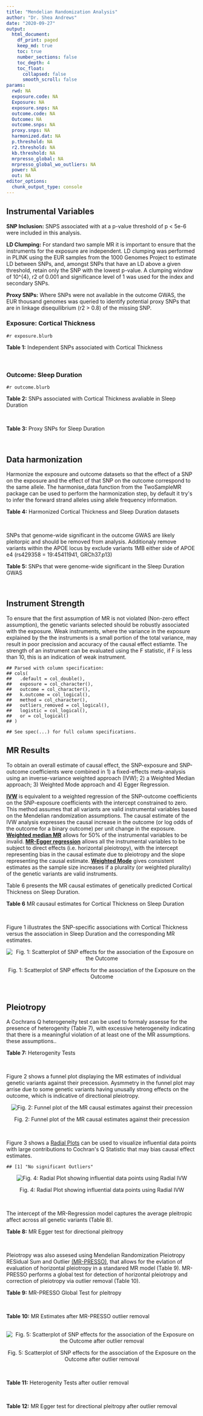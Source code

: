 ```yaml
---
title: "Mendelian Randomization Analysis"
author: "Dr. Shea Andrews"
date: "2020-09-27"
output:
  html_document:
    df_print: paged
    keep_md: true
    toc: true
    number_sections: false
    toc_depth: 4
    toc_float:
      collapsed: false
      smooth_scroll: false
params:
  rwd: NA
  exposure.code: NA
  Exposure: NA
  exposure.snps: NA
  outcome.code: NA
  Outcome: NA
  outcome.snps: NA
  proxy.snps: NA
  harmonized.dat: NA
  p.threshold: NA
  r2.threshold: NA
  kb.threshold: NA
  mrpresso_global: NA
  mrpresso_global_wo_outliers: NA
  power: NA
  out: NA
editor_options:
  chunk_output_type: console
---
```







## Instrumental Variables
**SNP Inclusion:** SNPS associated with at a p-value threshold of p < 5e-6 were included in this analysis.
<br>

**LD Clumping:** For standard two sample MR it is important to ensure that the instruments for the exposure are independent. LD clumping was performed in PLINK using the EUR samples from the 1000 Genomes Project to estimate LD between SNPs, and, amongst SNPs that have an LD above a given threshold, retain only the SNP with the lowest p-value. A clumping window of 10^{4}, r2 of 0.001 and significance level of 1 was used for the index and secondary SNPs.
<br>

**Proxy SNPs:** Where SNPs were not available in the outcome GWAS, the EUR thousand genomes was queried to identify potential proxy SNPs that are in linkage disequilibrium (r2 > 0.8) of the missing SNP.
<br>

### Exposure: Cortical Thickness
`#r exposure.blurb`
<br>

**Table 1:** Independent SNPs associated with Cortical Thickness
<div data-pagedtable="false">
  <script data-pagedtable-source type="application/json">
{"columns":[{"label":["SNP"],"name":[1],"type":["chr"],"align":["left"]},{"label":["CHROM"],"name":[2],"type":["dbl"],"align":["right"]},{"label":["POS"],"name":[3],"type":["dbl"],"align":["right"]},{"label":["REF"],"name":[4],"type":["chr"],"align":["left"]},{"label":["ALT"],"name":[5],"type":["chr"],"align":["left"]},{"label":["AF"],"name":[6],"type":["dbl"],"align":["right"]},{"label":["BETA"],"name":[7],"type":["dbl"],"align":["right"]},{"label":["SE"],"name":[8],"type":["dbl"],"align":["right"]},{"label":["Z"],"name":[9],"type":["dbl"],"align":["right"]},{"label":["P"],"name":[10],"type":["dbl"],"align":["right"]},{"label":["N"],"name":[11],"type":["dbl"],"align":["right"]},{"label":["TRAIT"],"name":[12],"type":["chr"],"align":["left"]}],"data":[{"1":"rs1180331","2":"1","3":"40012184","4":"G","5":"A","6":"0.4610","7":"0.0039","8":"0.0008","9":"4.875000","10":"5.299e-07","11":"32872","12":"Cortical_Thickness"},{"1":"rs556204","2":"1","3":"57595583","4":"G","5":"C","6":"0.1594","7":"-0.0050","8":"0.0010","9":"-5.000000","10":"1.417e-06","11":"32441","12":"Cortical_Thickness"},{"1":"rs2002058","2":"1","3":"58561329","4":"C","5":"T","6":"0.1892","7":"0.0046","8":"0.0010","9":"4.600000","10":"1.289e-06","11":"33089","12":"Cortical_Thickness"},{"1":"rs7549825","2":"1","3":"98554409","4":"A","5":"G","6":"0.3084","7":"0.0040","8":"0.0008","9":"5.000000","10":"2.503e-06","11":"32872","12":"Cortical_Thickness"},{"1":"rs7531555","2":"1","3":"196929310","4":"C","5":"T","6":"0.2386","7":"0.0047","8":"0.0009","9":"5.222222","10":"7.662e-08","11":"32639","12":"Cortical_Thickness"},{"1":"rs6738528","2":"2","3":"27149258","4":"T","5":"A","6":"0.3984","7":"0.0045","8":"0.0008","9":"5.625000","10":"7.324e-09","11":"32872","12":"Cortical_Thickness"},{"1":"rs3770776","2":"2","3":"37150793","4":"A","5":"G","6":"0.4299","7":"0.0039","8":"0.0008","9":"4.875000","10":"3.170e-07","11":"32872","12":"Cortical_Thickness"},{"1":"rs11692435","2":"2","3":"98275354","4":"G","5":"A","6":"0.0910","7":"-0.0091","8":"0.0015","9":"-6.066667","10":"3.179e-10","11":"29128","12":"Cortical_Thickness"},{"1":"rs533577","2":"3","3":"39489651","4":"C","5":"T","6":"0.4935","7":"-0.0050","8":"0.0008","9":"-6.250000","10":"8.426e-11","11":"32872","12":"Cortical_Thickness"},{"1":"rs11708974","2":"3","3":"64395184","4":"C","5":"T","6":"0.4778","7":"0.0035","8":"0.0008","9":"4.375000","10":"4.070e-06","11":"32872","12":"Cortical_Thickness"},{"1":"rs2636563","2":"3","3":"183939044","4":"G","5":"C","6":"0.2416","7":"0.0044","8":"0.0009","9":"4.888889","10":"2.299e-06","11":"31046","12":"Cortical_Thickness"},{"1":"rs10016059","2":"4","3":"2405007","4":"T","5":"C","6":"0.3379","7":"0.0038","8":"0.0008","9":"4.750000","10":"4.994e-06","11":"32441","12":"Cortical_Thickness"},{"1":"rs7657284","2":"4","3":"39688694","4":"A","5":"C","6":"0.2465","7":"0.0044","8":"0.0009","9":"4.888890","10":"2.680e-07","11":"32872","12":"Cortical_Thickness"},{"1":"rs7683042","2":"4","3":"46999235","4":"A","5":"G","6":"0.4028","7":"-0.0036","8":"0.0008","9":"-4.500000","10":"3.852e-06","11":"32872","12":"Cortical_Thickness"},{"1":"rs13107325","2":"4","3":"103188709","4":"C","5":"T","6":"0.0707","7":"-0.0076","8":"0.0015","9":"-5.066667","10":"5.054e-07","11":"32872","12":"Cortical_Thickness"},{"1":"rs35021943","2":"4","3":"121643239","4":"A","5":"C","6":"0.2422","7":"0.0051","8":"0.0009","9":"5.666670","10":"2.979e-09","11":"32872","12":"Cortical_Thickness"},{"1":"rs40565","2":"5","3":"55828636","4":"C","5":"T","6":"0.8108","7":"0.0048","8":"0.0010","9":"4.800000","10":"5.911e-07","11":"32249","12":"Cortical_Thickness"},{"1":"rs2744449","2":"6","3":"52951185","4":"G","5":"C","6":"0.9107","7":"0.0059","8":"0.0013","9":"4.538462","10":"4.452e-06","11":"33281","12":"Cortical_Thickness"},{"1":"rs194833","2":"7","3":"103761274","4":"G","5":"T","6":"0.4771","7":"-0.0035","8":"0.0008","9":"-4.375000","10":"3.614e-06","11":"32486","12":"Cortical_Thickness"},{"1":"rs6961970","2":"7","3":"113901132","4":"C","5":"A","6":"0.2334","7":"0.0041","8":"0.0009","9":"4.555556","10":"2.411e-06","11":"32872","12":"Cortical_Thickness"},{"1":"rs724265","2":"8","3":"8219182","4":"G","5":"A","6":"0.6272","7":"0.0041","8":"0.0008","9":"5.125000","10":"1.012e-07","11":"32872","12":"Cortical_Thickness"},{"1":"rs3200031","2":"8","3":"26227484","4":"C","5":"T","6":"0.0773","7":"0.0071","8":"0.0014","9":"5.071429","10":"5.526e-07","11":"32872","12":"Cortical_Thickness"},{"1":"rs7824177","2":"8","3":"110585288","4":"A","5":"G","6":"0.1616","7":"-0.0059","8":"0.0010","9":"-5.900000","10":"8.922e-09","11":"32872","12":"Cortical_Thickness"},{"1":"rs12543282","2":"8","3":"144627241","4":"C","5":"T","6":"0.2395","7":"0.0043","8":"0.0009","9":"4.777778","10":"4.087e-06","11":"32764","12":"Cortical_Thickness"},{"1":"rs35025323","2":"10","3":"97089991","4":"T","5":"C","6":"0.1210","7":"-0.0054","8":"0.0011","9":"-4.909090","10":"1.762e-06","11":"32872","12":"Cortical_Thickness"},{"1":"rs4296031","2":"11","3":"42540012","4":"G","5":"A","6":"0.8037","7":"-0.0044","8":"0.0010","9":"-4.400000","10":"3.779e-06","11":"32486","12":"Cortical_Thickness"},{"1":"rs7957460","2":"12","3":"32945835","4":"G","5":"A","6":"0.6732","7":"-0.0037","8":"0.0008","9":"-4.625000","10":"2.960e-06","11":"32512","12":"Cortical_Thickness"},{"1":"rs12815451","2":"12","3":"51738706","4":"T","5":"C","6":"0.1519","7":"0.0070","8":"0.0015","9":"4.666670","10":"3.201e-06","11":"20004","12":"Cortical_Thickness"},{"1":"rs1558801","2":"12","3":"109036359","4":"A","5":"C","6":"0.3852","7":"-0.0041","8":"0.0009","9":"-4.555560","10":"2.204e-06","11":"30860","12":"Cortical_Thickness"},{"1":"rs4772440","2":"13","3":"102712476","4":"C","5":"T","6":"0.4224","7":"-0.0036","8":"0.0008","9":"-4.500000","10":"3.102e-06","11":"32872","12":"Cortical_Thickness"},{"1":"rs1742401","2":"16","3":"1971601","4":"G","5":"A","6":"0.3809","7":"-0.0038","8":"0.0008","9":"-4.750000","10":"7.050e-07","11":"32764","12":"Cortical_Thickness"},{"1":"rs734957","2":"17","3":"2612584","4":"G","5":"A","6":"0.2235","7":"0.0066","8":"0.0012","9":"5.500000","10":"6.126e-08","11":"22106","12":"Cortical_Thickness"},{"1":"rs11656696","2":"17","3":"10033679","4":"C","5":"A","6":"0.4288","7":"0.0040","8":"0.0008","9":"5.000000","10":"2.117e-07","11":"32512","12":"Cortical_Thickness"},{"1":"rs7215205","2":"17","3":"29818258","4":"T","5":"C","6":"0.6326","7":"-0.0036","8":"0.0008","9":"-4.500000","10":"3.115e-06","11":"32680","12":"Cortical_Thickness"},{"1":"rs2316766","2":"17","3":"43919068","4":"G","5":"T","6":"0.2098","7":"0.0069","8":"0.0011","9":"6.272727","10":"2.903e-10","11":"26063","12":"Cortical_Thickness"},{"1":"rs117826338","2":"19","3":"5904353","4":"C","5":"T","6":"0.1353","7":"0.0062","8":"0.0012","9":"5.166667","10":"9.902e-08","11":"30012","12":"Cortical_Thickness"},{"1":"rs3816046","2":"19","3":"46118127","4":"C","5":"T","6":"0.3206","7":"-0.0041","8":"0.0008","9":"-5.125000","10":"8.464e-07","11":"30344","12":"Cortical_Thickness"},{"1":"rs5994871","2":"22","3":"22091244","4":"C","5":"T","6":"0.7171","7":"0.0042","8":"0.0009","9":"4.666667","10":"8.821e-07","11":"32872","12":"Cortical_Thickness"},{"1":"rs5756894","2":"22","3":"38450136","4":"C","5":"A","6":"0.6043","7":"0.0035","8":"0.0008","9":"4.375000","10":"4.741e-06","11":"32872","12":"Cortical_Thickness"}],"options":{"columns":{"min":{},"max":[10]},"rows":{"min":[10],"max":[10]},"pages":{}}}
  </script>
</div>
<br>

### Outcome: Sleep Duration
`#r outcome.blurb`
<br>

**Table 2:** SNPs associated with Cortical Thickness avaliable in Sleep Duration
<div data-pagedtable="false">
  <script data-pagedtable-source type="application/json">
{"columns":[{"label":["SNP"],"name":[1],"type":["chr"],"align":["left"]},{"label":["CHROM"],"name":[2],"type":["dbl"],"align":["right"]},{"label":["POS"],"name":[3],"type":["dbl"],"align":["right"]},{"label":["REF"],"name":[4],"type":["chr"],"align":["left"]},{"label":["ALT"],"name":[5],"type":["chr"],"align":["left"]},{"label":["AF"],"name":[6],"type":["dbl"],"align":["right"]},{"label":["BETA"],"name":[7],"type":["dbl"],"align":["right"]},{"label":["SE"],"name":[8],"type":["dbl"],"align":["right"]},{"label":["Z"],"name":[9],"type":["dbl"],"align":["right"]},{"label":["P"],"name":[10],"type":["dbl"],"align":["right"]},{"label":["N"],"name":[11],"type":["dbl"],"align":["right"]},{"label":["TRAIT"],"name":[12],"type":["chr"],"align":["left"]}],"data":[{"1":"rs1180331","2":"1","3":"40012184","4":"G","5":"A","6":"0.457785","7":"1.91483e-03","8":"0.00227213","9":"0.84274700","10":"3.8e-01","11":"446118","12":"Sleep_Duration"},{"1":"rs556204","2":"1","3":"57595583","4":"G","5":"C","6":"0.158730","7":"-2.86711e-03","8":"0.00310576","9":"-0.92315900","10":"3.3e-01","11":"446118","12":"Sleep_Duration"},{"1":"rs2002058","2":"1","3":"58561329","4":"C","5":"T","6":"0.194223","7":"1.18549e-03","8":"0.00287887","9":"0.41179000","10":"6.6e-01","11":"446118","12":"Sleep_Duration"},{"1":"rs7549825","2":"1","3":"98554409","4":"A","5":"G","6":"0.303760","7":"1.41322e-02","8":"0.00246906","9":"5.72372000","10":"9.7e-09","11":"446118","12":"Sleep_Duration"},{"1":"rs7531555","2":"1","3":"196929310","4":"C","5":"T","6":"0.229045","7":"-3.43386e-03","8":"0.00268966","9":"-1.27669000","10":"2.1e-01","11":"446118","12":"Sleep_Duration"},{"1":"rs6738528","2":"2","3":"27149258","4":"T","5":"A","6":"0.388436","7":"-5.50450e-03","8":"0.00231868","9":"-2.37398000","10":"1.6e-02","11":"446118","12":"Sleep_Duration"},{"1":"rs3770776","2":"2","3":"37150793","4":"A","5":"G","6":"0.419664","7":"-7.63614e-03","8":"0.00229503","9":"-3.32725000","10":"7.8e-04","11":"446118","12":"Sleep_Duration"},{"1":"rs11692435","2":"2","3":"98275354","4":"G","5":"A","6":"0.083673","7":"6.67232e-03","8":"0.00425666","9":"1.56750000","10":"1.3e-01","11":"446118","12":"Sleep_Duration"},{"1":"rs533577","2":"3","3":"39489651","4":"C","5":"T","6":"0.494251","7":"-3.92627e-03","8":"0.00226583","9":"-1.73282000","10":"8.2e-02","11":"446118","12":"Sleep_Duration"},{"1":"rs11708974","2":"3","3":"64395184","4":"C","5":"T","6":"0.490297","7":"-3.14111e-03","8":"0.00225902","9":"-1.39047000","10":"1.7e-01","11":"446118","12":"Sleep_Duration"},{"1":"rs2636563","2":"3","3":"183939044","4":"G","5":"C","6":"0.238681","7":"5.55722e-03","8":"0.00265658","9":"2.09187000","10":"3.5e-02","11":"446118","12":"Sleep_Duration"},{"1":"rs10016059","2":"4","3":"2405007","4":"T","5":"C","6":"0.342497","7":"1.13943e-03","8":"0.00238042","9":"0.47866800","10":"6.2e-01","11":"446118","12":"Sleep_Duration"},{"1":"rs7657284","2":"4","3":"39688694","4":"A","5":"C","6":"0.250001","7":"-6.04221e-03","8":"0.00261654","9":"-2.30924000","10":"2.0e-02","11":"446118","12":"Sleep_Duration"},{"1":"rs7683042","2":"4","3":"46999235","4":"A","5":"G","6":"0.404715","7":"-5.03060e-03","8":"0.00231130","9":"-2.17652000","10":"2.6e-02","11":"446118","12":"Sleep_Duration"},{"1":"rs13107325","2":"4","3":"103188709","4":"C","5":"T","6":"0.074441","7":"-3.03711e-02","8":"0.00431595","9":"-7.03694000","10":"2.0e-12","11":"446118","12":"Sleep_Duration"},{"1":"rs35021943","2":"4","3":"121643239","4":"A","5":"C","6":"0.248565","7":"-4.19391e-04","8":"0.00263233","9":"-0.15932300","10":"8.6e-01","11":"446118","12":"Sleep_Duration"},{"1":"rs40565","2":"5","3":"55828636","4":"C","5":"T","6":"0.821432","7":"-1.24549e-03","8":"0.00295102","9":"-0.42205400","10":"6.6e-01","11":"446118","12":"Sleep_Duration"},{"1":"rs2744449","2":"6","3":"52951185","4":"G","5":"C","6":"0.903017","7":"-4.64902e-04","8":"0.00383515","9":"-0.12122100","10":"9.1e-01","11":"446118","12":"Sleep_Duration"},{"1":"rs6961970","2":"7","3":"113901132","4":"C","5":"A","6":"0.247055","7":"-1.59731e-02","8":"0.00263450","9":"-6.06305000","10":"1.3e-09","11":"446118","12":"Sleep_Duration"},{"1":"rs724265","2":"8","3":"8219182","4":"G","5":"A","6":"0.626218","7":"3.80152e-03","8":"0.00235216","9":"1.61618000","10":"1.1e-01","11":"446118","12":"Sleep_Duration"},{"1":"rs3200031","2":"8","3":"26227484","4":"C","5":"T","6":"0.078449","7":"6.44198e-03","8":"0.00423644","9":"1.52061000","10":"1.2e-01","11":"446118","12":"Sleep_Duration"},{"1":"rs7824177","2":"8","3":"110585288","4":"A","5":"G","6":"0.160527","7":"5.76088e-04","8":"0.00308864","9":"0.18651800","10":"8.0e-01","11":"446118","12":"Sleep_Duration"},{"1":"rs12543282","2":"8","3":"144627241","4":"C","5":"T","6":"0.235345","7":"1.72755e-03","8":"0.00267494","9":"0.64582800","10":"5.5e-01","11":"446118","12":"Sleep_Duration"},{"1":"rs35025323","2":"10","3":"97089991","4":"T","5":"C","6":"0.116094","7":"-9.47675e-03","8":"0.00354062","9":"-2.67658000","10":"5.7e-03","11":"446118","12":"Sleep_Duration"},{"1":"rs7957460","2":"12","3":"32945835","4":"G","5":"A","6":"0.679647","7":"2.82896e-03","8":"0.00242441","9":"1.16687000","10":"2.5e-01","11":"446118","12":"Sleep_Duration"},{"1":"rs1558801","2":"12","3":"109036359","4":"A","5":"C","6":"0.390910","7":"6.01028e-03","8":"0.00233474","9":"2.57428000","10":"9.7e-03","11":"446118","12":"Sleep_Duration"},{"1":"rs4772440","2":"13","3":"102712476","4":"C","5":"T","6":"0.415253","7":"-5.50307e-03","8":"0.00231972","9":"-2.37230000","10":"1.7e-02","11":"446118","12":"Sleep_Duration"},{"1":"rs1742401","2":"16","3":"1971601","4":"G","5":"A","6":"0.380279","7":"2.46249e-03","8":"0.00232924","9":"1.05721000","10":"2.6e-01","11":"446118","12":"Sleep_Duration"},{"1":"rs734957","2":"17","3":"2612584","4":"G","5":"A","6":"0.219872","7":"-6.21875e-03","8":"0.00284412","9":"-2.18653000","10":"2.9e-02","11":"446118","12":"Sleep_Duration"},{"1":"rs11656696","2":"17","3":"10033679","4":"C","5":"A","6":"0.431326","7":"-2.38879e-03","8":"0.00231303","9":"-1.03275000","10":"3.1e-01","11":"446118","12":"Sleep_Duration"},{"1":"rs7215205","2":"17","3":"29818258","4":"T","5":"C","6":"0.632070","7":"4.63508e-06","8":"0.00235981","9":"0.00196418","10":"1.0e+00","11":"446118","12":"Sleep_Duration"},{"1":"rs117826338","2":"19","3":"5904353","4":"C","5":"T","6":"0.136304","7":"-2.75070e-03","8":"0.00330169","9":"-0.83311900","10":"3.8e-01","11":"446118","12":"Sleep_Duration"},{"1":"rs3816046","2":"19","3":"46118127","4":"C","5":"T","6":"0.328011","7":"3.98743e-03","8":"0.00241117","9":"1.65373000","10":"1.0e-01","11":"446118","12":"Sleep_Duration"},{"1":"rs5994871","2":"22","3":"22091244","4":"C","5":"T","6":"0.718794","7":"-3.94112e-04","8":"0.00254598","9":"-0.15479800","10":"8.4e-01","11":"446118","12":"Sleep_Duration"},{"1":"rs5756894","2":"22","3":"38450136","4":"C","5":"A","6":"0.605037","7":"-3.33260e-03","8":"0.00231877","9":"-1.43723000","10":"1.6e-01","11":"446118","12":"Sleep_Duration"},{"1":"rs194833","2":"NA","3":"NA","4":"NA","5":"NA","6":"NA","7":"NA","8":"NA","9":"NA","10":"NA","11":"NA","12":"NA"},{"1":"rs4296031","2":"NA","3":"NA","4":"NA","5":"NA","6":"NA","7":"NA","8":"NA","9":"NA","10":"NA","11":"NA","12":"NA"},{"1":"rs12815451","2":"NA","3":"NA","4":"NA","5":"NA","6":"NA","7":"NA","8":"NA","9":"NA","10":"NA","11":"NA","12":"NA"},{"1":"rs2316766","2":"NA","3":"NA","4":"NA","5":"NA","6":"NA","7":"NA","8":"NA","9":"NA","10":"NA","11":"NA","12":"NA"}],"options":{"columns":{"min":{},"max":[10]},"rows":{"min":[10],"max":[10]},"pages":{}}}
  </script>
</div>
<br>

**Table 3:** Proxy SNPs for Sleep Duration
<div data-pagedtable="false">
  <script data-pagedtable-source type="application/json">
{"columns":[{"label":["target_snp"],"name":[1],"type":["chr"],"align":["left"]},{"label":["proxy_snp"],"name":[2],"type":["chr"],"align":["left"]},{"label":["ld.r2"],"name":[3],"type":["dbl"],"align":["right"]},{"label":["Dprime"],"name":[4],"type":["dbl"],"align":["right"]},{"label":["PHASE"],"name":[5],"type":["chr"],"align":["left"]},{"label":["X12"],"name":[6],"type":["lgl"],"align":["right"]},{"label":["CHROM"],"name":[7],"type":["dbl"],"align":["right"]},{"label":["POS"],"name":[8],"type":["dbl"],"align":["right"]},{"label":["REF.proxy"],"name":[9],"type":["chr"],"align":["left"]},{"label":["ALT.proxy"],"name":[10],"type":["chr"],"align":["left"]},{"label":["AF"],"name":[11],"type":["dbl"],"align":["right"]},{"label":["BETA"],"name":[12],"type":["dbl"],"align":["right"]},{"label":["SE"],"name":[13],"type":["dbl"],"align":["right"]},{"label":["Z"],"name":[14],"type":["dbl"],"align":["right"]},{"label":["P"],"name":[15],"type":["dbl"],"align":["right"]},{"label":["N"],"name":[16],"type":["dbl"],"align":["right"]},{"label":["TRAIT"],"name":[17],"type":["chr"],"align":["left"]},{"label":["ref"],"name":[18],"type":["chr"],"align":["left"]},{"label":["ref.proxy"],"name":[19],"type":["chr"],"align":["left"]},{"label":["alt"],"name":[20],"type":["chr"],"align":["left"]},{"label":["alt.proxy"],"name":[21],"type":["chr"],"align":["left"]},{"label":["ALT"],"name":[22],"type":["chr"],"align":["left"]},{"label":["REF"],"name":[23],"type":["chr"],"align":["left"]},{"label":["proxy.outcome"],"name":[24],"type":["lgl"],"align":["right"]}],"data":[{"1":"rs194833","2":"rs194834","3":"0.996031","4":"1","5":"GG/TA","6":"NA","7":"7","8":"103762313","9":"G","10":"A","11":"0.462783","12":"0.00391224","13":"0.00226968","14":"1.72370","15":"7.6e-02","16":"446118","17":"Sleep_Duration","18":"G","19":"G","20":"T","21":"A","22":"T","23":"G","24":"TRUE"},{"1":"rs4296031","2":"rs1809327","3":"1.000000","4":"1","5":"GG/AA","6":"NA","7":"11","8":"42536345","9":"G","10":"A","11":"0.820442","12":"0.00469781","13":"0.00295067","14":"1.59212","15":"1.1e-01","16":"446118","17":"Sleep_Duration","18":"G","19":"G","20":"A","21":"A","22":"A","23":"G","24":"TRUE"},{"1":"rs12815451","2":"rs7315646","3":"0.863025","4":"1","5":"CA/TT","6":"NA","7":"12","8":"51741617","9":"T","10":"A","11":"0.135835","12":"0.00608505","13":"0.00343268","14":"1.77268","15":"8.4e-02","16":"446118","17":"Sleep_Duration","18":"C","19":"A","20":"T","21":"T","22":"C","23":"T","24":"TRUE"},{"1":"rs2316766","2":"rs2106785","3":"0.994535","4":"1","5":"TT/GC","6":"NA","7":"17","8":"43919105","9":"C","10":"T","11":"0.221768","12":"-0.01633000","13":"0.00273530","14":"-5.97009","15":"2.1e-09","16":"446118","17":"Sleep_Duration","18":"T","19":"T","20":"G","21":"C","22":"T","23":"G","24":"TRUE"}],"options":{"columns":{"min":{},"max":[10]},"rows":{"min":[10],"max":[10]},"pages":{}}}
  </script>
</div>
<br>

## Data harmonization
Harmonize the exposure and outcome datasets so that the effect of a SNP on the exposure and the effect of that SNP on the outcome correspond to the same allele. The harmonise_data function from the TwoSampleMR package can be used to perform the harmonization step, by default it try's to infer the forward strand alleles using allele frequency information.
<br>

**Table 4:** Harmonized Cortical Thickness and Sleep Duration datasets
<div data-pagedtable="false">
  <script data-pagedtable-source type="application/json">
{"columns":[{"label":["SNP"],"name":[1],"type":["chr"],"align":["left"]},{"label":["effect_allele.exposure"],"name":[2],"type":["chr"],"align":["left"]},{"label":["other_allele.exposure"],"name":[3],"type":["chr"],"align":["left"]},{"label":["effect_allele.outcome"],"name":[4],"type":["chr"],"align":["left"]},{"label":["other_allele.outcome"],"name":[5],"type":["chr"],"align":["left"]},{"label":["beta.exposure"],"name":[6],"type":["dbl"],"align":["right"]},{"label":["beta.outcome"],"name":[7],"type":["dbl"],"align":["right"]},{"label":["eaf.exposure"],"name":[8],"type":["dbl"],"align":["right"]},{"label":["eaf.outcome"],"name":[9],"type":["dbl"],"align":["right"]},{"label":["remove"],"name":[10],"type":["lgl"],"align":["right"]},{"label":["palindromic"],"name":[11],"type":["lgl"],"align":["right"]},{"label":["ambiguous"],"name":[12],"type":["lgl"],"align":["right"]},{"label":["id.outcome"],"name":[13],"type":["chr"],"align":["left"]},{"label":["chr.outcome"],"name":[14],"type":["dbl"],"align":["right"]},{"label":["pos.outcome"],"name":[15],"type":["dbl"],"align":["right"]},{"label":["se.outcome"],"name":[16],"type":["dbl"],"align":["right"]},{"label":["z.outcome"],"name":[17],"type":["dbl"],"align":["right"]},{"label":["pval.outcome"],"name":[18],"type":["dbl"],"align":["right"]},{"label":["samplesize.outcome"],"name":[19],"type":["dbl"],"align":["right"]},{"label":["outcome"],"name":[20],"type":["chr"],"align":["left"]},{"label":["mr_keep.outcome"],"name":[21],"type":["lgl"],"align":["right"]},{"label":["pval_origin.outcome"],"name":[22],"type":["chr"],"align":["left"]},{"label":["chr.exposure"],"name":[23],"type":["dbl"],"align":["right"]},{"label":["pos.exposure"],"name":[24],"type":["dbl"],"align":["right"]},{"label":["se.exposure"],"name":[25],"type":["dbl"],"align":["right"]},{"label":["z.exposure"],"name":[26],"type":["dbl"],"align":["right"]},{"label":["pval.exposure"],"name":[27],"type":["dbl"],"align":["right"]},{"label":["samplesize.exposure"],"name":[28],"type":["dbl"],"align":["right"]},{"label":["exposure"],"name":[29],"type":["chr"],"align":["left"]},{"label":["mr_keep.exposure"],"name":[30],"type":["lgl"],"align":["right"]},{"label":["pval_origin.exposure"],"name":[31],"type":["chr"],"align":["left"]},{"label":["id.exposure"],"name":[32],"type":["chr"],"align":["left"]},{"label":["action"],"name":[33],"type":["dbl"],"align":["right"]},{"label":["mr_keep"],"name":[34],"type":["lgl"],"align":["right"]},{"label":["pt"],"name":[35],"type":["dbl"],"align":["right"]},{"label":["pleitropy_keep"],"name":[36],"type":["lgl"],"align":["right"]},{"label":["mrpresso_RSSobs"],"name":[37],"type":["dbl"],"align":["right"]},{"label":["mrpresso_pval"],"name":[38],"type":["dbl"],"align":["right"]},{"label":["mrpresso_keep"],"name":[39],"type":["lgl"],"align":["right"]}],"data":[{"1":"rs10016059","2":"C","3":"T","4":"C","5":"T","6":"0.0038","7":"1.13943e-03","8":"0.3379","9":"0.342497","10":"FALSE","11":"FALSE","12":"FALSE","13":"11aPvv","14":"4","15":"2405007","16":"0.00238042","17":"0.47866800","18":"6.2e-01","19":"446118","20":"Dashti2019slepdur","21":"TRUE","22":"reported","23":"4","24":"2405007","25":"0.0008","26":"4.750000","27":"4.994e-06","28":"32441","29":"Grasby2020thickness","30":"TRUE","31":"reported","32":"RLmBYt","33":"2","34":"TRUE","35":"5e-06","36":"TRUE","37":"3.284176e-06","38":"1.0000","39":"TRUE"},{"1":"rs11656696","2":"A","3":"C","4":"A","5":"C","6":"0.0040","7":"-2.38879e-03","8":"0.4288","9":"0.431326","10":"FALSE","11":"FALSE","12":"FALSE","13":"11aPvv","14":"17","15":"10033679","16":"0.00231303","17":"-1.03275000","18":"3.1e-01","19":"446118","20":"Dashti2019slepdur","21":"TRUE","22":"reported","23":"17","24":"10033679","25":"0.0008","26":"5.000000","27":"2.117e-07","28":"32512","29":"Grasby2020thickness","30":"TRUE","31":"reported","32":"RLmBYt","33":"2","34":"TRUE","35":"5e-06","36":"TRUE","37":"3.160469e-06","38":"1.0000","39":"TRUE"},{"1":"rs11692435","2":"A","3":"G","4":"A","5":"G","6":"-0.0091","7":"6.67232e-03","8":"0.0910","9":"0.083673","10":"FALSE","11":"FALSE","12":"FALSE","13":"11aPvv","14":"2","15":"98275354","16":"0.00425666","17":"1.56750000","18":"1.3e-01","19":"446118","20":"Dashti2019slepdur","21":"TRUE","22":"reported","23":"2","24":"98275354","25":"0.0015","26":"-6.066667","27":"3.179e-10","28":"29128","29":"Grasby2020thickness","30":"TRUE","31":"reported","32":"RLmBYt","33":"2","34":"TRUE","35":"5e-06","36":"TRUE","37":"2.918737e-05","38":"1.0000","39":"TRUE"},{"1":"rs11708974","2":"T","3":"C","4":"T","5":"C","6":"0.0035","7":"-3.14111e-03","8":"0.4778","9":"0.490297","10":"FALSE","11":"FALSE","12":"FALSE","13":"11aPvv","14":"3","15":"64395184","16":"0.00225902","17":"-1.39047000","18":"1.7e-01","19":"446118","20":"Dashti2019slepdur","21":"TRUE","22":"reported","23":"3","24":"64395184","25":"0.0008","26":"4.375000","27":"4.070e-06","28":"32872","29":"Grasby2020thickness","30":"TRUE","31":"reported","32":"RLmBYt","33":"2","34":"TRUE","35":"5e-06","36":"TRUE","37":"6.875679e-06","38":"1.0000","39":"TRUE"},{"1":"rs117826338","2":"T","3":"C","4":"T","5":"C","6":"0.0062","7":"-2.75070e-03","8":"0.1353","9":"0.136304","10":"FALSE","11":"FALSE","12":"FALSE","13":"11aPvv","14":"19","15":"5904353","16":"0.00330169","17":"-0.83311900","18":"3.8e-01","19":"446118","20":"Dashti2019slepdur","21":"TRUE","22":"reported","23":"19","24":"5904353","25":"0.0012","26":"5.166667","27":"9.902e-08","28":"30012","29":"Grasby2020thickness","30":"TRUE","31":"reported","32":"RLmBYt","33":"2","34":"TRUE","35":"5e-06","36":"TRUE","37":"3.186349e-06","38":"1.0000","39":"TRUE"},{"1":"rs1180331","2":"A","3":"G","4":"A","5":"G","6":"0.0039","7":"1.91483e-03","8":"0.4610","9":"0.457785","10":"FALSE","11":"FALSE","12":"FALSE","13":"11aPvv","14":"1","15":"40012184","16":"0.00227213","17":"0.84274700","18":"3.8e-01","19":"446118","20":"Dashti2019slepdur","21":"TRUE","22":"reported","23":"1","24":"40012184","25":"0.0008","26":"4.875000","27":"5.299e-07","28":"32872","29":"Grasby2020thickness","30":"TRUE","31":"reported","32":"RLmBYt","33":"2","34":"TRUE","35":"5e-06","36":"TRUE","37":"6.938927e-06","38":"1.0000","39":"TRUE"},{"1":"rs12543282","2":"T","3":"C","4":"T","5":"C","6":"0.0043","7":"1.72755e-03","8":"0.2395","9":"0.235345","10":"FALSE","11":"FALSE","12":"FALSE","13":"11aPvv","14":"8","15":"144627241","16":"0.00267494","17":"0.64582800","18":"5.5e-01","19":"446118","20":"Dashti2019slepdur","21":"TRUE","22":"reported","23":"8","24":"144627241","25":"0.0009","26":"4.777778","27":"4.087e-06","28":"32764","29":"Grasby2020thickness","30":"TRUE","31":"reported","32":"RLmBYt","33":"2","34":"TRUE","35":"5e-06","36":"TRUE","37":"6.253401e-06","38":"1.0000","39":"TRUE"},{"1":"rs12815451","2":"C","3":"T","4":"C","5":"T","6":"0.0070","7":"6.08505e-03","8":"0.1519","9":"0.135835","10":"FALSE","11":"FALSE","12":"FALSE","13":"11aPvv","14":"12","15":"51741617","16":"0.00343268","17":"1.77268000","18":"8.4e-02","19":"446118","20":"Dashti2019slepdur","21":"TRUE","22":"reported","23":"12","24":"51738706","25":"0.0015","26":"4.666670","27":"3.201e-06","28":"20004","29":"Grasby2020thickness","30":"TRUE","31":"reported","32":"RLmBYt","33":"2","34":"TRUE","35":"5e-06","36":"TRUE","37":"5.689232e-05","38":"1.0000","39":"TRUE"},{"1":"rs13107325","2":"T","3":"C","4":"T","5":"C","6":"-0.0076","7":"-3.03711e-02","8":"0.0707","9":"0.074441","10":"FALSE","11":"FALSE","12":"FALSE","13":"11aPvv","14":"4","15":"103188709","16":"0.00431595","17":"-7.03694000","18":"2.0e-12","19":"446118","20":"Dashti2019slepdur","21":"TRUE","22":"reported","23":"4","24":"103188709","25":"0.0015","26":"-5.066667","27":"5.054e-07","28":"32872","29":"Grasby2020thickness","30":"TRUE","31":"reported","32":"RLmBYt","33":"2","34":"TRUE","35":"5e-06","36":"FALSE","37":"NA","38":"NA","39":"NA"},{"1":"rs1558801","2":"C","3":"A","4":"C","5":"A","6":"-0.0041","7":"6.01028e-03","8":"0.3852","9":"0.390910","10":"FALSE","11":"FALSE","12":"FALSE","13":"11aPvv","14":"12","15":"109036359","16":"0.00233474","17":"2.57428000","18":"9.7e-03","19":"446118","20":"Dashti2019slepdur","21":"TRUE","22":"reported","23":"12","24":"109036359","25":"0.0009","26":"-4.555560","27":"2.204e-06","28":"30860","29":"Grasby2020thickness","30":"TRUE","31":"reported","32":"RLmBYt","33":"2","34":"TRUE","35":"5e-06","36":"TRUE","37":"3.018104e-05","38":"0.6335","39":"TRUE"},{"1":"rs1742401","2":"A","3":"G","4":"A","5":"G","6":"-0.0038","7":"2.46249e-03","8":"0.3809","9":"0.380279","10":"FALSE","11":"FALSE","12":"FALSE","13":"11aPvv","14":"16","15":"1971601","16":"0.00232924","17":"1.05721000","18":"2.6e-01","19":"446118","20":"Dashti2019slepdur","21":"TRUE","22":"reported","23":"16","24":"1971601","25":"0.0008","26":"-4.750000","27":"7.050e-07","28":"32764","29":"Grasby2020thickness","30":"TRUE","31":"reported","32":"RLmBYt","33":"2","34":"TRUE","35":"5e-06","36":"TRUE","37":"3.540471e-06","38":"1.0000","39":"TRUE"},{"1":"rs194833","2":"T","3":"G","4":"T","5":"G","6":"-0.0035","7":"3.91224e-03","8":"0.4771","9":"0.462783","10":"FALSE","11":"FALSE","12":"FALSE","13":"11aPvv","14":"7","15":"103762313","16":"0.00226968","17":"1.72370000","18":"7.6e-02","19":"446118","20":"Dashti2019slepdur","21":"TRUE","22":"reported","23":"7","24":"103761274","25":"0.0008","26":"-4.375000","27":"3.614e-06","28":"32486","29":"Grasby2020thickness","30":"TRUE","31":"reported","32":"RLmBYt","33":"2","34":"TRUE","35":"5e-06","36":"TRUE","37":"1.163235e-05","38":"1.0000","39":"TRUE"},{"1":"rs2002058","2":"T","3":"C","4":"T","5":"C","6":"0.0046","7":"1.18549e-03","8":"0.1892","9":"0.194223","10":"FALSE","11":"FALSE","12":"FALSE","13":"11aPvv","14":"1","15":"58561329","16":"0.00287887","17":"0.41179000","18":"6.6e-01","19":"446118","20":"Dashti2019slepdur","21":"TRUE","22":"reported","23":"1","24":"58561329","25":"0.0010","26":"4.600000","27":"1.289e-06","28":"33089","29":"Grasby2020thickness","30":"TRUE","31":"reported","32":"RLmBYt","33":"2","34":"TRUE","35":"5e-06","36":"TRUE","37":"3.980785e-06","38":"1.0000","39":"TRUE"},{"1":"rs2316766","2":"T","3":"G","4":"T","5":"G","6":"0.0069","7":"-1.63300e-02","8":"0.2098","9":"0.221768","10":"FALSE","11":"FALSE","12":"FALSE","13":"11aPvv","14":"17","15":"43919105","16":"0.00273530","17":"-5.97009000","18":"2.1e-09","19":"446118","20":"Dashti2019slepdur","21":"TRUE","22":"reported","23":"17","24":"43919068","25":"0.0011","26":"6.272727","27":"2.903e-10","28":"26063","29":"Grasby2020thickness","30":"TRUE","31":"reported","32":"RLmBYt","33":"2","34":"TRUE","35":"5e-06","36":"FALSE","37":"NA","38":"NA","39":"NA"},{"1":"rs2636563","2":"C","3":"G","4":"C","5":"G","6":"0.0044","7":"5.55722e-03","8":"0.2416","9":"0.238681","10":"FALSE","11":"TRUE","12":"FALSE","13":"11aPvv","14":"3","15":"183939044","16":"0.00265658","17":"2.09187000","18":"3.5e-02","19":"446118","20":"Dashti2019slepdur","21":"TRUE","22":"reported","23":"3","24":"183939044","25":"0.0009","26":"4.888889","27":"2.299e-06","28":"31046","29":"Grasby2020thickness","30":"TRUE","31":"reported","32":"RLmBYt","33":"2","34":"TRUE","35":"5e-06","36":"TRUE","37":"4.165749e-05","38":"0.5950","39":"TRUE"},{"1":"rs2744449","2":"C","3":"G","4":"C","5":"G","6":"0.0059","7":"-4.64902e-04","8":"0.9107","9":"0.903017","10":"FALSE","11":"TRUE","12":"FALSE","13":"11aPvv","14":"6","15":"52951185","16":"0.00383515","17":"-0.12122100","18":"9.1e-01","19":"446118","20":"Dashti2019slepdur","21":"TRUE","22":"reported","23":"6","24":"52951185","25":"0.0013","26":"4.538462","27":"4.452e-06","28":"33281","29":"Grasby2020thickness","30":"TRUE","31":"reported","32":"RLmBYt","33":"2","34":"TRUE","35":"5e-06","36":"TRUE","37":"2.735891e-07","38":"1.0000","39":"TRUE"},{"1":"rs3200031","2":"T","3":"C","4":"T","5":"C","6":"0.0071","7":"6.44198e-03","8":"0.0773","9":"0.078449","10":"FALSE","11":"FALSE","12":"FALSE","13":"11aPvv","14":"8","15":"26227484","16":"0.00423644","17":"1.52061000","18":"1.2e-01","19":"446118","20":"Dashti2019slepdur","21":"TRUE","22":"reported","23":"8","24":"26227484","25":"0.0014","26":"5.071429","27":"5.526e-07","28":"32872","29":"Grasby2020thickness","30":"TRUE","31":"reported","32":"RLmBYt","33":"2","34":"TRUE","35":"5e-06","36":"TRUE","37":"6.125529e-05","38":"1.0000","39":"TRUE"},{"1":"rs35021943","2":"C","3":"A","4":"C","5":"A","6":"0.0051","7":"-4.19391e-04","8":"0.2422","9":"0.248565","10":"FALSE","11":"FALSE","12":"FALSE","13":"11aPvv","14":"4","15":"121643239","16":"0.00263233","17":"-0.15932300","18":"8.6e-01","19":"446118","20":"Dashti2019slepdur","21":"TRUE","22":"reported","23":"4","24":"121643239","25":"0.0009","26":"5.666670","27":"2.979e-09","28":"32872","29":"Grasby2020thickness","30":"TRUE","31":"reported","32":"RLmBYt","33":"2","34":"TRUE","35":"5e-06","36":"TRUE","37":"1.937473e-07","38":"1.0000","39":"TRUE"},{"1":"rs35025323","2":"C","3":"T","4":"C","5":"T","6":"-0.0054","7":"-9.47675e-03","8":"0.1210","9":"0.116094","10":"FALSE","11":"FALSE","12":"FALSE","13":"11aPvv","14":"10","15":"97089991","16":"0.00354062","17":"-2.67658000","18":"5.7e-03","19":"446118","20":"Dashti2019slepdur","21":"TRUE","22":"reported","23":"10","24":"97089991","25":"0.0011","26":"-4.909090","27":"1.762e-06","28":"32872","29":"Grasby2020thickness","30":"TRUE","31":"reported","32":"RLmBYt","33":"2","34":"TRUE","35":"5e-06","36":"TRUE","37":"1.124818e-04","38":"0.0875","39":"TRUE"},{"1":"rs3770776","2":"G","3":"A","4":"G","5":"A","6":"0.0039","7":"-7.63614e-03","8":"0.4299","9":"0.419664","10":"FALSE","11":"FALSE","12":"FALSE","13":"11aPvv","14":"2","15":"37150793","16":"0.00229503","17":"-3.32725000","18":"7.8e-04","19":"446118","20":"Dashti2019slepdur","21":"TRUE","22":"reported","23":"2","24":"37150793","25":"0.0008","26":"4.875000","27":"3.170e-07","28":"32872","29":"Grasby2020thickness","30":"TRUE","31":"reported","32":"RLmBYt","33":"2","34":"TRUE","35":"5e-06","36":"TRUE","37":"5.168373e-05","38":"0.0735","39":"TRUE"},{"1":"rs3816046","2":"T","3":"C","4":"T","5":"C","6":"-0.0041","7":"3.98743e-03","8":"0.3206","9":"0.328011","10":"FALSE","11":"FALSE","12":"FALSE","13":"11aPvv","14":"19","15":"46118127","16":"0.00241117","17":"1.65373000","18":"1.0e-01","19":"446118","20":"Dashti2019slepdur","21":"TRUE","22":"reported","23":"19","24":"46118127","25":"0.0008","26":"-5.125000","27":"8.464e-07","28":"30344","29":"Grasby2020thickness","30":"TRUE","31":"reported","32":"RLmBYt","33":"2","34":"TRUE","35":"5e-06","36":"TRUE","37":"1.158081e-05","38":"1.0000","39":"TRUE"},{"1":"rs40565","2":"T","3":"C","4":"T","5":"C","6":"0.0048","7":"-1.24549e-03","8":"0.8108","9":"0.821432","10":"FALSE","11":"FALSE","12":"FALSE","13":"11aPvv","14":"5","15":"55828636","16":"0.00295102","17":"-0.42205400","18":"6.6e-01","19":"446118","20":"Dashti2019slepdur","21":"TRUE","22":"reported","23":"5","24":"55828636","25":"0.0010","26":"4.800000","27":"5.911e-07","28":"32249","29":"Grasby2020thickness","30":"TRUE","31":"reported","32":"RLmBYt","33":"2","34":"TRUE","35":"5e-06","36":"TRUE","37":"2.144079e-07","38":"1.0000","39":"TRUE"},{"1":"rs4296031","2":"A","3":"G","4":"A","5":"G","6":"-0.0044","7":"4.69781e-03","8":"0.8037","9":"0.820442","10":"FALSE","11":"FALSE","12":"FALSE","13":"11aPvv","14":"11","15":"42536345","16":"0.00295067","17":"1.59212000","18":"1.1e-01","19":"446118","20":"Dashti2019slepdur","21":"TRUE","22":"reported","23":"11","24":"42540012","25":"0.0010","26":"-4.400000","27":"3.779e-06","28":"32486","29":"Grasby2020thickness","30":"TRUE","31":"reported","32":"RLmBYt","33":"2","34":"TRUE","35":"5e-06","36":"TRUE","37":"1.645087e-05","38":"1.0000","39":"TRUE"},{"1":"rs4772440","2":"T","3":"C","4":"T","5":"C","6":"-0.0036","7":"-5.50307e-03","8":"0.4224","9":"0.415253","10":"FALSE","11":"FALSE","12":"FALSE","13":"11aPvv","14":"13","15":"102712476","16":"0.00231972","17":"-2.37230000","18":"1.7e-02","19":"446118","20":"Dashti2019slepdur","21":"TRUE","22":"reported","23":"13","24":"102712476","25":"0.0008","26":"-4.500000","27":"3.102e-06","28":"32872","29":"Grasby2020thickness","30":"TRUE","31":"reported","32":"RLmBYt","33":"2","34":"TRUE","35":"5e-06","36":"TRUE","37":"3.896560e-05","38":"0.2275","39":"TRUE"},{"1":"rs533577","2":"T","3":"C","4":"T","5":"C","6":"-0.0050","7":"-3.92627e-03","8":"0.4935","9":"0.494251","10":"FALSE","11":"FALSE","12":"FALSE","13":"11aPvv","14":"3","15":"39489651","16":"0.00226583","17":"-1.73282000","18":"8.2e-02","19":"446118","20":"Dashti2019slepdur","21":"TRUE","22":"reported","23":"3","24":"39489651","25":"0.0008","26":"-6.250000","27":"8.426e-11","28":"32872","29":"Grasby2020thickness","30":"TRUE","31":"reported","32":"RLmBYt","33":"2","34":"TRUE","35":"5e-06","36":"TRUE","37":"2.485346e-05","38":"1.0000","39":"TRUE"},{"1":"rs556204","2":"C","3":"G","4":"C","5":"G","6":"-0.0050","7":"-2.86711e-03","8":"0.1594","9":"0.158730","10":"FALSE","11":"TRUE","12":"FALSE","13":"11aPvv","14":"1","15":"57595583","16":"0.00310576","17":"-0.92315900","18":"3.3e-01","19":"446118","20":"Dashti2019slepdur","21":"TRUE","22":"reported","23":"1","24":"57595583","25":"0.0010","26":"-5.000000","27":"1.417e-06","28":"32441","29":"Grasby2020thickness","30":"TRUE","31":"reported","32":"RLmBYt","33":"2","34":"TRUE","35":"5e-06","36":"TRUE","37":"1.434971e-05","38":"1.0000","39":"TRUE"},{"1":"rs5756894","2":"A","3":"C","4":"A","5":"C","6":"0.0035","7":"-3.33260e-03","8":"0.6043","9":"0.605037","10":"FALSE","11":"FALSE","12":"FALSE","13":"11aPvv","14":"22","15":"38450136","16":"0.00231877","17":"-1.43723000","18":"1.6e-01","19":"446118","20":"Dashti2019slepdur","21":"TRUE","22":"reported","23":"22","24":"38450136","25":"0.0008","26":"4.375000","27":"4.741e-06","28":"32872","29":"Grasby2020thickness","30":"TRUE","31":"reported","32":"RLmBYt","33":"2","34":"TRUE","35":"5e-06","36":"TRUE","37":"7.922957e-06","38":"1.0000","39":"TRUE"},{"1":"rs5994871","2":"T","3":"C","4":"T","5":"C","6":"0.0042","7":"-3.94112e-04","8":"0.7171","9":"0.718794","10":"FALSE","11":"FALSE","12":"FALSE","13":"11aPvv","14":"22","15":"22091244","16":"0.00254598","17":"-0.15479800","18":"8.4e-01","19":"446118","20":"Dashti2019slepdur","21":"TRUE","22":"reported","23":"22","24":"22091244","25":"0.0009","26":"4.666667","27":"8.821e-07","28":"32872","29":"Grasby2020thickness","30":"TRUE","31":"reported","32":"RLmBYt","33":"2","34":"TRUE","35":"5e-06","36":"TRUE","37":"9.535169e-08","38":"1.0000","39":"TRUE"},{"1":"rs6738528","2":"A","3":"T","4":"A","5":"T","6":"0.0045","7":"-5.50450e-03","8":"0.3984","9":"0.388436","10":"FALSE","11":"TRUE","12":"FALSE","13":"11aPvv","14":"2","15":"27149258","16":"0.00231868","17":"-2.37398000","18":"1.6e-02","19":"446118","20":"Dashti2019slepdur","21":"TRUE","22":"reported","23":"2","24":"27149258","25":"0.0008","26":"5.625000","27":"7.324e-09","28":"32872","29":"Grasby2020thickness","30":"TRUE","31":"reported","32":"RLmBYt","33":"2","34":"TRUE","35":"5e-06","36":"TRUE","37":"2.437971e-05","38":"1.0000","39":"TRUE"},{"1":"rs6961970","2":"A","3":"C","4":"A","5":"C","6":"0.0041","7":"-1.59731e-02","8":"0.2334","9":"0.247055","10":"FALSE","11":"FALSE","12":"FALSE","13":"11aPvv","14":"7","15":"113901132","16":"0.00263450","17":"-6.06305000","18":"1.3e-09","19":"446118","20":"Dashti2019slepdur","21":"TRUE","22":"reported","23":"7","24":"113901132","25":"0.0009","26":"4.555556","27":"2.411e-06","28":"32872","29":"Grasby2020thickness","30":"TRUE","31":"reported","32":"RLmBYt","33":"2","34":"TRUE","35":"5e-06","36":"FALSE","37":"NA","38":"NA","39":"NA"},{"1":"rs7215205","2":"C","3":"T","4":"C","5":"T","6":"-0.0036","7":"4.63508e-06","8":"0.6326","9":"0.632070","10":"FALSE","11":"FALSE","12":"FALSE","13":"11aPvv","14":"17","15":"29818258","16":"0.00235981","17":"0.00196418","18":"1.0e+00","19":"446118","20":"Dashti2019slepdur","21":"TRUE","22":"reported","23":"17","24":"29818258","25":"0.0008","26":"-4.500000","27":"3.115e-06","28":"32680","29":"Grasby2020thickness","30":"TRUE","31":"reported","32":"RLmBYt","33":"2","34":"TRUE","35":"5e-06","36":"TRUE","37":"3.653078e-07","38":"1.0000","39":"TRUE"},{"1":"rs724265","2":"A","3":"G","4":"A","5":"G","6":"0.0041","7":"3.80152e-03","8":"0.6272","9":"0.626218","10":"FALSE","11":"FALSE","12":"FALSE","13":"11aPvv","14":"8","15":"8219182","16":"0.00235216","17":"1.61618000","18":"1.1e-01","19":"446118","20":"Dashti2019slepdur","21":"TRUE","22":"reported","23":"8","24":"8219182","25":"0.0008","26":"5.125000","27":"1.012e-07","28":"32872","29":"Grasby2020thickness","30":"TRUE","31":"reported","32":"RLmBYt","33":"2","34":"TRUE","35":"5e-06","36":"TRUE","37":"2.128636e-05","38":"1.0000","39":"TRUE"},{"1":"rs734957","2":"A","3":"G","4":"A","5":"G","6":"0.0066","7":"-6.21875e-03","8":"0.2235","9":"0.219872","10":"FALSE","11":"FALSE","12":"FALSE","13":"11aPvv","14":"17","15":"2612584","16":"0.00284412","17":"-2.18653000","18":"2.9e-02","19":"446118","20":"Dashti2019slepdur","21":"TRUE","22":"reported","23":"17","24":"2612584","25":"0.0012","26":"5.500000","27":"6.126e-08","28":"22106","29":"Grasby2020thickness","30":"TRUE","31":"reported","32":"RLmBYt","33":"2","34":"TRUE","35":"5e-06","36":"TRUE","37":"2.921109e-05","38":"1.0000","39":"TRUE"},{"1":"rs7531555","2":"T","3":"C","4":"T","5":"C","6":"0.0047","7":"-3.43386e-03","8":"0.2386","9":"0.229045","10":"FALSE","11":"FALSE","12":"FALSE","13":"11aPvv","14":"1","15":"196929310","16":"0.00268966","17":"-1.27669000","18":"2.1e-01","19":"446118","20":"Dashti2019slepdur","21":"TRUE","22":"reported","23":"1","24":"196929310","25":"0.0009","26":"5.222222","27":"7.662e-08","28":"32639","29":"Grasby2020thickness","30":"TRUE","31":"reported","32":"RLmBYt","33":"2","34":"TRUE","35":"5e-06","36":"TRUE","37":"7.485904e-06","38":"1.0000","39":"TRUE"},{"1":"rs7549825","2":"G","3":"A","4":"G","5":"A","6":"0.0040","7":"1.41322e-02","8":"0.3084","9":"0.303760","10":"FALSE","11":"FALSE","12":"FALSE","13":"11aPvv","14":"1","15":"98554409","16":"0.00246906","17":"5.72372000","18":"9.7e-09","19":"446118","20":"Dashti2019slepdur","21":"TRUE","22":"reported","23":"1","24":"98554409","25":"0.0008","26":"5.000000","27":"2.503e-06","28":"32872","29":"Grasby2020thickness","30":"TRUE","31":"reported","32":"RLmBYt","33":"2","34":"TRUE","35":"5e-06","36":"FALSE","37":"NA","38":"NA","39":"NA"},{"1":"rs7657284","2":"C","3":"A","4":"C","5":"A","6":"0.0044","7":"-6.04221e-03","8":"0.2465","9":"0.250001","10":"FALSE","11":"FALSE","12":"FALSE","13":"11aPvv","14":"4","15":"39688694","16":"0.00261654","17":"-2.30924000","18":"2.0e-02","19":"446118","20":"Dashti2019slepdur","21":"TRUE","22":"reported","23":"4","24":"39688694","25":"0.0009","26":"4.888890","27":"2.680e-07","28":"32872","29":"Grasby2020thickness","30":"TRUE","31":"reported","32":"RLmBYt","33":"2","34":"TRUE","35":"5e-06","36":"TRUE","37":"2.983047e-05","38":"1.0000","39":"TRUE"},{"1":"rs7683042","2":"G","3":"A","4":"G","5":"A","6":"-0.0036","7":"-5.03060e-03","8":"0.4028","9":"0.404715","10":"FALSE","11":"FALSE","12":"FALSE","13":"11aPvv","14":"4","15":"46999235","16":"0.00231130","17":"-2.17652000","18":"2.6e-02","19":"446118","20":"Dashti2019slepdur","21":"TRUE","22":"reported","23":"4","24":"46999235","25":"0.0008","26":"-4.500000","27":"3.852e-06","28":"32872","29":"Grasby2020thickness","30":"TRUE","31":"reported","32":"RLmBYt","33":"2","34":"TRUE","35":"5e-06","36":"TRUE","37":"3.317346e-05","38":"0.4655","39":"TRUE"},{"1":"rs7824177","2":"G","3":"A","4":"G","5":"A","6":"-0.0059","7":"5.76088e-04","8":"0.1616","9":"0.160527","10":"FALSE","11":"FALSE","12":"FALSE","13":"11aPvv","14":"8","15":"110585288","16":"0.00308864","17":"0.18651800","18":"8.0e-01","19":"446118","20":"Dashti2019slepdur","21":"TRUE","22":"reported","23":"8","24":"110585288","25":"0.0010","26":"-5.900000","27":"8.922e-09","28":"32872","29":"Grasby2020thickness","30":"TRUE","31":"reported","32":"RLmBYt","33":"2","34":"TRUE","35":"5e-06","36":"TRUE","37":"1.718047e-07","38":"1.0000","39":"TRUE"},{"1":"rs7957460","2":"A","3":"G","4":"A","5":"G","6":"-0.0037","7":"2.82896e-03","8":"0.6732","9":"0.679647","10":"FALSE","11":"FALSE","12":"FALSE","13":"11aPvv","14":"12","15":"32945835","16":"0.00242441","17":"1.16687000","18":"2.5e-01","19":"446118","20":"Dashti2019slepdur","21":"TRUE","22":"reported","23":"12","24":"32945835","25":"0.0008","26":"-4.625000","27":"2.960e-06","28":"32512","29":"Grasby2020thickness","30":"TRUE","31":"reported","32":"RLmBYt","33":"2","34":"TRUE","35":"5e-06","36":"TRUE","37":"5.140340e-06","38":"1.0000","39":"TRUE"}],"options":{"columns":{"min":{},"max":[10]},"rows":{"min":[10],"max":[10]},"pages":{}}}
  </script>
</div>
<br>

SNPs that genome-wide significant in the outcome GWAS are likely pleitorpic and should be removed from analysis. Additionaly remove variants within the APOE locus by exclude variants 1MB either side of APOE e4 (rs429358 = 19:45411941, GRCh37.p13)
<br>


**Table 5:** SNPs that were genome-wide significant in the Sleep Duration GWAS
<div data-pagedtable="false">
  <script data-pagedtable-source type="application/json">
{"columns":[{"label":["SNP"],"name":[1],"type":["chr"],"align":["left"]},{"label":["chr.outcome"],"name":[2],"type":["dbl"],"align":["right"]},{"label":["pos.outcome"],"name":[3],"type":["dbl"],"align":["right"]},{"label":["pval.exposure"],"name":[4],"type":["dbl"],"align":["right"]},{"label":["pval.outcome"],"name":[5],"type":["dbl"],"align":["right"]}],"data":[{"1":"rs13107325","2":"4","3":"103188709","4":"5.054e-07","5":"2.0e-12"},{"1":"rs2316766","2":"17","3":"43919105","4":"2.903e-10","5":"2.1e-09"},{"1":"rs6961970","2":"7","3":"113901132","4":"2.411e-06","5":"1.3e-09"},{"1":"rs7549825","2":"1","3":"98554409","4":"2.503e-06","5":"9.7e-09"}],"options":{"columns":{"min":{},"max":[10]},"rows":{"min":[10],"max":[10]},"pages":{}}}
  </script>
</div>
<br>


## Instrument Strength
To ensure that the first assumption of MR is not violated (Non-zero effect assumption), the genetic variants selected should be robustly associated with the exposure. Weak instruments, where the variance in the exposure explained by the the instruments is a small portion of the total variance, may result in poor precission and accuracy of the causal effect estiamte. The strength of an instrument can be evaluated using the F statistic, if F is less than 10, this is an indication of weak instrument.


```
## Parsed with column specification:
## cols(
##   .default = col_double(),
##   exposure = col_character(),
##   outcome = col_character(),
##   k.outcome = col_logical(),
##   method = col_character(),
##   outliers_removed = col_logical(),
##   logistic = col_logical(),
##   or = col_logical()
## )
```

```
## See spec(...) for full column specifications.
```

<div data-pagedtable="false">
  <script data-pagedtable-source type="application/json">
{"columns":[{"label":["outliers_removed"],"name":[1],"type":["lgl"],"align":["right"]},{"label":["pve.exposure"],"name":[2],"type":["dbl"],"align":["right"]},{"label":["F"],"name":[3],"type":["dbl"],"align":["right"]},{"label":["Alpha"],"name":[4],"type":["dbl"],"align":["right"]},{"label":["NCP"],"name":[5],"type":["dbl"],"align":["right"]},{"label":["Power"],"name":[6],"type":["dbl"],"align":["right"]}],"data":[{"1":"FALSE","2":"0.02551343","3":"25.18876","4":"0.05","5":"2.521008","6":"0.3550679"}],"options":{"columns":{"min":{},"max":[10]},"rows":{"min":[10],"max":[10]},"pages":{}}}
  </script>
</div>

##  MR Results
To obtain an overall estimate of causal effect, the SNP-exposure and SNP-outcome coefficients were combined in 1) a fixed-effects meta-analysis using an inverse-variance weighted approach (IVW); 2) a Weighted Median approach; 3) Weighted Mode approach and 4) Egger Regression.


[**IVW**](https://doi.org/10.1002/gepi.21758) is equivalent to a weighted regression of the SNP-outcome coefficients on the SNP-exposure coefficients with the intercept constrained to zero. This method assumes that all variants are valid instrumental variables based on the Mendelian randomization assumptions. The causal estimate of the IVW analysis expresses the causal increase in the outcome (or log odds of the outcome for a binary outcome) per unit change in the exposure. [**Weighted median MR**](https://doi.org/10.1002/gepi.21965) allows for 50% of the instrumental variables to be invalid. [**MR-Egger regression**](https://doi.org/10.1093/ije/dyw220) allows all the instrumental variables to be subject to direct effects (i.e. horizontal pleiotropy), with the intercept representing bias in the causal estimate due to pleiotropy and the slope representing the causal estimate. [**Weighted Mode**](https://doi.org/10.1093/ije/dyx102) gives consistent estimates as the sample size increases if a plurality (or weighted plurality) of the genetic variants are valid instruments.
<br>



Table 6 presents the MR causal estimates of genetically predicted Cortical Thickness on Sleep Duration.
<br>

**Table 6** MR causaul estimates for Cortical Thickness on Sleep Duration
<div data-pagedtable="false">
  <script data-pagedtable-source type="application/json">
{"columns":[{"label":["id.exposure"],"name":[1],"type":["chr"],"align":["left"]},{"label":["id.outcome"],"name":[2],"type":["chr"],"align":["left"]},{"label":["outcome"],"name":[3],"type":["fctr"],"align":["left"]},{"label":["exposure"],"name":[4],"type":["fctr"],"align":["left"]},{"label":["method"],"name":[5],"type":["fctr"],"align":["left"]},{"label":["nsnp"],"name":[6],"type":["int"],"align":["right"]},{"label":["b"],"name":[7],"type":["dbl"],"align":["right"]},{"label":["se"],"name":[8],"type":["dbl"],"align":["right"]},{"label":["pval"],"name":[9],"type":["dbl"],"align":["right"]}],"data":[{"1":"RLmBYt","2":"11aPvv","3":"Dashti2019slepdur","4":"Grasby2020thickness","5":"Inverse variance weighted (fixed effects)","6":"35","7":"-0.1654472","8":"0.09772028","9":"0.09044234"},{"1":"RLmBYt","2":"11aPvv","3":"Dashti2019slepdur","4":"Grasby2020thickness","5":"Weighted median","6":"35","7":"-0.1128089","8":"0.16601880","9":"0.49682446"},{"1":"RLmBYt","2":"11aPvv","3":"Dashti2019slepdur","4":"Grasby2020thickness","5":"Weighted mode","6":"35","7":"-0.6911772","8":"0.40682967","9":"0.09846554"},{"1":"RLmBYt","2":"11aPvv","3":"Dashti2019slepdur","4":"Grasby2020thickness","5":"MR Egger","6":"35","7":"0.2331145","8":"0.72218035","9":"0.74888865"}],"options":{"columns":{"min":{},"max":[10]},"rows":{"min":[10],"max":[10]},"pages":{}}}
  </script>
</div>
<br>

Figure 1 illustrates the SNP-specific associations with Cortical Thickness versus the association in Sleep Duration and the corresponding MR estimates.
<br>

<div class="figure" style="text-align: center">
<img src="/sc/arion/projects/LOAD/shea/Projects/MR_ADPhenome/results/MR_ADbidir/Grasby2020thickness/Dashti2019slepdur/Grasby2020thickness_5e-6_Dashti2019slepdur_MR_Analaysis_files/figure-html/scatter_plot-1.png" alt="Fig. 1: Scatterplot of SNP effects for the association of the Exposure on the Outcome"  />
<p class="caption">Fig. 1: Scatterplot of SNP effects for the association of the Exposure on the Outcome</p>
</div>
<br>


## Pleiotropy
A Cochrans Q heterogeneity test can be used to formaly assesse for the presence of heterogenity (Table 7), with excessive heterogeneity indicating that there is a meaningful violation of at least one of the MR assumptions.
these assumptions..
<br>

**Table 7:** Heterogenity Tests
<div data-pagedtable="false">
  <script data-pagedtable-source type="application/json">
{"columns":[{"label":["id.exposure"],"name":[1],"type":["chr"],"align":["left"]},{"label":["id.outcome"],"name":[2],"type":["chr"],"align":["left"]},{"label":["outcome"],"name":[3],"type":["fctr"],"align":["left"]},{"label":["exposure"],"name":[4],"type":["fctr"],"align":["left"]},{"label":["method"],"name":[5],"type":["fctr"],"align":["left"]},{"label":["Q"],"name":[6],"type":["dbl"],"align":["right"]},{"label":["Q_df"],"name":[7],"type":["dbl"],"align":["right"]},{"label":["Q_pval"],"name":[8],"type":["dbl"],"align":["right"]}],"data":[{"1":"RLmBYt","2":"11aPvv","3":"Dashti2019slepdur","4":"Grasby2020thickness","5":"MR Egger","6":"85.94374","7":"33","8":"1.327525e-06"},{"1":"RLmBYt","2":"11aPvv","3":"Dashti2019slepdur","4":"Grasby2020thickness","5":"Inverse variance weighted","6":"86.77669","7":"34","8":"1.680922e-06"}],"options":{"columns":{"min":{},"max":[10]},"rows":{"min":[10],"max":[10]},"pages":{}}}
  </script>
</div>
<br>

Figure 2 shows a funnel plot displaying the MR estimates of individual genetic variants against their precession. Aysmmetry in the funnel plot may arrise due to some genetic variants having unusally strong effects on the outcome, which is indicative of directional pleiotropy.
<br>

<div class="figure" style="text-align: center">
<img src="/sc/arion/projects/LOAD/shea/Projects/MR_ADPhenome/results/MR_ADbidir/Grasby2020thickness/Dashti2019slepdur/Grasby2020thickness_5e-6_Dashti2019slepdur_MR_Analaysis_files/figure-html/funnel_plot-1.png" alt="Fig. 2: Funnel plot of the MR causal estimates against their precession"  />
<p class="caption">Fig. 2: Funnel plot of the MR causal estimates against their precession</p>
</div>
<br>

Figure 3 shows a [Radial Plots](https://github.com/WSpiller/RadialMR) can be used to visualize influential data points with large contributions to Cochran's Q Statistic that may bias causal effect estimates.




```
## [1] "No significant Outliers"
```

<div class="figure" style="text-align: center">
<img src="/sc/arion/projects/LOAD/shea/Projects/MR_ADPhenome/results/MR_ADbidir/Grasby2020thickness/Dashti2019slepdur/Grasby2020thickness_5e-6_Dashti2019slepdur_MR_Analaysis_files/figure-html/Radial_Plot-1.png" alt="Fig. 4: Radial Plot showing influential data points using Radial IVW"  />
<p class="caption">Fig. 4: Radial Plot showing influential data points using Radial IVW</p>
</div>
<br>

The intercept of the MR-Regression model captures the average pleitropic affect across all genetic variants (Table 8).
<br>

**Table 8:** MR Egger test for directional pleitropy
<div data-pagedtable="false">
  <script data-pagedtable-source type="application/json">
{"columns":[{"label":["id.exposure"],"name":[1],"type":["chr"],"align":["left"]},{"label":["id.outcome"],"name":[2],"type":["chr"],"align":["left"]},{"label":["outcome"],"name":[3],"type":["fctr"],"align":["left"]},{"label":["exposure"],"name":[4],"type":["fctr"],"align":["left"]},{"label":["egger_intercept"],"name":[5],"type":["dbl"],"align":["right"]},{"label":["se"],"name":[6],"type":["dbl"],"align":["right"]},{"label":["pval"],"name":[7],"type":["dbl"],"align":["right"]}],"data":[{"1":"RLmBYt","2":"11aPvv","3":"Dashti2019slepdur","4":"Grasby2020thickness","5":"-0.001845435","6":"0.003263167","7":"0.5755353"}],"options":{"columns":{"min":{},"max":[10]},"rows":{"min":[10],"max":[10]},"pages":{}}}
  </script>
</div>
<br>

Pleiotropy was also assesed using Mendelian Randomization Pleiotropy RESidual Sum and Outlier [(MR-PRESSO)](https://doi.org/10.1038/s41588-018-0099-7), that allows for the evlation of evaluation of horizontal pleiotropy in a standared MR model (Table 9). MR-PRESSO performs a global test for detection of horizontal pleiotropy and correction of pleiotropy via outlier removal (Table 10).
<br>

**Table 9:** MR-PRESSO Global Test for pleitropy
<div data-pagedtable="false">
  <script data-pagedtable-source type="application/json">
{"columns":[{"label":["id.exposure"],"name":[1],"type":["chr"],"align":["left"]},{"label":["id.outcome"],"name":[2],"type":["chr"],"align":["left"]},{"label":["outcome"],"name":[3],"type":["chr"],"align":["left"]},{"label":["exposure"],"name":[4],"type":["chr"],"align":["left"]},{"label":["pt"],"name":[5],"type":["dbl"],"align":["right"]},{"label":["outliers_removed"],"name":[6],"type":["lgl"],"align":["right"]},{"label":["n_outliers"],"name":[7],"type":["dbl"],"align":["right"]},{"label":["RSSobs"],"name":[8],"type":["dbl"],"align":["right"]},{"label":["pval"],"name":[9],"type":["chr"],"align":["left"]}],"data":[{"1":"RLmBYt","2":"11aPvv","3":"Dashti2019slepdur","4":"Grasby2020thickness","5":"5e-06","6":"FALSE","7":"0","8":"92.05964","9":"<1e-04"}],"options":{"columns":{"min":{},"max":[10]},"rows":{"min":[10],"max":[10]},"pages":{}}}
  </script>
</div>
<br>


**Table 10:** MR Estimates after MR-PRESSO outlier removal
<div data-pagedtable="false">
  <script data-pagedtable-source type="application/json">
{"columns":[{"label":["id.exposure"],"name":[1],"type":["fctr"],"align":["left"]},{"label":["id.outcome"],"name":[2],"type":["fctr"],"align":["left"]},{"label":["outcome"],"name":[3],"type":["fctr"],"align":["left"]},{"label":["exposure"],"name":[4],"type":["fctr"],"align":["left"]},{"label":["method"],"name":[5],"type":["fctr"],"align":["left"]},{"label":["nsnp"],"name":[6],"type":["lgl"],"align":["right"]},{"label":["b"],"name":[7],"type":["lgl"],"align":["right"]},{"label":["se"],"name":[8],"type":["lgl"],"align":["right"]},{"label":["pval"],"name":[9],"type":["lgl"],"align":["right"]}],"data":[{"1":"RLmBYt","2":"11aPvv","3":"Dashti2019slepdur","4":"Grasby2020thickness","5":"mrpresso","6":"NA","7":"NA","8":"NA","9":"NA"}],"options":{"columns":{"min":{},"max":[10]},"rows":{"min":[10],"max":[10]},"pages":{}}}
  </script>
</div>
<br>

<div class="figure" style="text-align: center">
<img src="/sc/arion/projects/LOAD/shea/Projects/MR_ADPhenome/results/MR_ADbidir/Grasby2020thickness/Dashti2019slepdur/Grasby2020thickness_5e-6_Dashti2019slepdur_MR_Analaysis_files/figure-html/scatter_plot_outlier-1.png" alt="Fig. 5: Scatterplot of SNP effects for the association of the Exposure on the Outcome after outlier removal"  />
<p class="caption">Fig. 5: Scatterplot of SNP effects for the association of the Exposure on the Outcome after outlier removal</p>
</div>
<br>

**Table 11:** Heterogenity Tests after outlier removal
<div data-pagedtable="false">
  <script data-pagedtable-source type="application/json">
{"columns":[{"label":["id.exposure"],"name":[1],"type":["fctr"],"align":["left"]},{"label":["id.outcome"],"name":[2],"type":["fctr"],"align":["left"]},{"label":["outcome"],"name":[3],"type":["fctr"],"align":["left"]},{"label":["exposure"],"name":[4],"type":["fctr"],"align":["left"]},{"label":["method"],"name":[5],"type":["fctr"],"align":["left"]},{"label":["Q"],"name":[6],"type":["lgl"],"align":["right"]},{"label":["Q_df"],"name":[7],"type":["lgl"],"align":["right"]},{"label":["Q_pval"],"name":[8],"type":["lgl"],"align":["right"]}],"data":[{"1":"RLmBYt","2":"11aPvv","3":"Dashti2019slepdur","4":"Grasby2020thickness","5":"mrpresso","6":"NA","7":"NA","8":"NA"}],"options":{"columns":{"min":{},"max":[10]},"rows":{"min":[10],"max":[10]},"pages":{}}}
  </script>
</div>
<br>

**Table 12:** MR Egger test for directional pleitropy after outlier removal
<div data-pagedtable="false">
  <script data-pagedtable-source type="application/json">
{"columns":[{"label":["id.exposure"],"name":[1],"type":["fctr"],"align":["left"]},{"label":["id.outcome"],"name":[2],"type":["fctr"],"align":["left"]},{"label":["outcome"],"name":[3],"type":["fctr"],"align":["left"]},{"label":["exposure"],"name":[4],"type":["fctr"],"align":["left"]},{"label":["method"],"name":[5],"type":["fctr"],"align":["left"]},{"label":["egger_intercept"],"name":[6],"type":["lgl"],"align":["right"]},{"label":["se"],"name":[7],"type":["lgl"],"align":["right"]},{"label":["pval"],"name":[8],"type":["lgl"],"align":["right"]}],"data":[{"1":"RLmBYt","2":"11aPvv","3":"Dashti2019slepdur","4":"Grasby2020thickness","5":"mrpresso","6":"NA","7":"NA","8":"NA"}],"options":{"columns":{"min":{},"max":[10]},"rows":{"min":[10],"max":[10]},"pages":{}}}
  </script>
</div>
<br>
